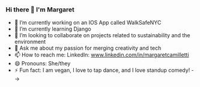 ### Hi there 👋 I'm Margaret

- 🔭 I’m currently working on an IOS App called WalkSafeNYC
- 🌱 I’m currently learning Django
- 👯 I’m looking to collaborate on projects related to sustainability and the environment
- 💬 Ask me about my passion for merging creativity and tech
- 📫 How to reach me: LinkedIn: www.linkedin.com/in/margaretcamilletti
- 😄 Pronouns: She/they
- ⚡ Fun fact: I am vegan, I love to tap dance, and I love standup comedy!
-->
